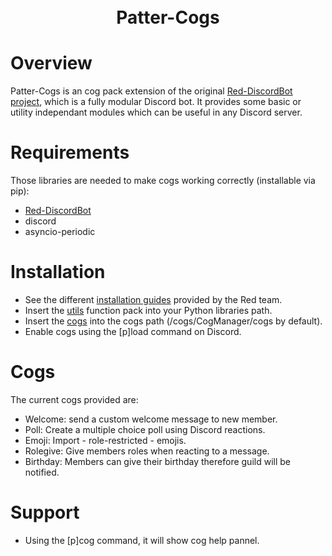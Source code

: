 <h1 align="center">
  <br>
  Patter-Cogs
  <br>
</h1>

# Overview

Patter-Cogs is an cog pack extension of the original [Red-DiscordBot project](https://github.com/Cog-Creators/Red-DiscordBot), which is a fully modular Discord bot. It provides some basic or utility independant modules which can be useful in any Discord server.

# Requirements

Those libraries are needed to make cogs working correctly (installable via pip):
- [Red-DiscordBot](https://red-discordbot.readthedocs.io/en/v3-develop/install_windows.html#installing-red)
- discord
- asyncio-periodic

# Installation

- See the different [installation guides](https://red-discordbot.readthedocs.io/en/v3-develop/index.html) provided by the Red team.
- Insert the [utils](https://github.com/Ukabi/Patter-Cogs/tree/master/venv/lib/python3.7/site-packages/utils) function pack into your Python libraries path.
- Insert the [cogs](https://github.com/Ukabi/Patter-Cogs/tree/master/RedBot/cogs/CogManager/cogs) into the cogs path (/cogs/CogManager/cogs by default).
- Enable cogs using the [p]load command on Discord.

# Cogs

The current cogs provided are:
- Welcome: send a custom welcome message to new member.
- Poll: Create a multiple choice poll using Discord reactions.
- Emoji: Import - role-restricted - emojis.
- Rolegive: Give members roles when reacting to a message.
- Birthday: Members can give their birthday therefore guild will be notified.

# Support

- Using the [p]cog command, it will show cog help pannel.